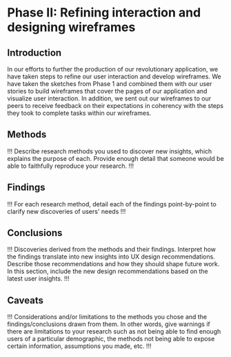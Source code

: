 # Phase II: Refining interaction and designing wireframes

## Introduction

In our efforts to further the production of our revolutionary application, we have taken steps to refine our user interaction and develop wireframes. We have taken the sketches from Phase 1 and combined them with our user stories to build wireframes that cover the pages of our application and visualize user interaction. In addition, we sent out our wireframes to our peers to receive feedback on their expectations in coherency with the steps they took to complete tasks within our wireframes.

## Methods

!!! Describe research methods you used to discover new insights, which explains the purpose of each. Provide enough detail that someone would be able to faithfully reproduce your research. !!!

## Findings

!!! For each research method, detail each of the findings point-by-point to clarify new discoveries of users' needs !!!

## Conclusions

!!! Discoveries derived from the methods and their findings. Interpret how the findings translate into new insights into UX design recommendations. Describe those recommendations and how they should shape future work. In this section, include the new design recommendations based on the latest user insights. !!!

## Caveats

!!! Considerations and/or limitations to the methods you chose and the findings/conclusions drawn from them. In other words, give warnings if there are limitations to your research such as not being able to find enough users of a particular demographic, the methods not being able to expose certain information, assumptions you made, etc. !!!
